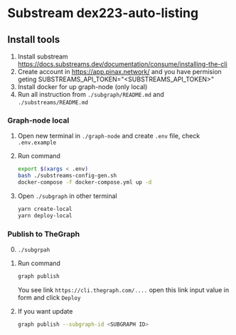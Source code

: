 # Substream dex223-auto-listing

## Install tools

1. Install substream https://docs.substreams.dev/documentation/consume/installing-the-cli
2. Create account in https://app.pinax.network/ and you have permision geting SUBSTREAMS_API_TOKEN="<SUBSTREAMS_API_TOKEN>"
3. Install docker for up graph-node (only local)
4. Run all instruction from `./subgraph/README.md` and `./substreams/README.md`

### Graph-node local

1. Open new terminal in `./graph-node` and create `.env` file, check `.env.example`
2. Run command

   ```bash
   export $(xargs < .env)
   bash ./substreams-config-gen.sh
   docker-compose -f docker-compose.yml up -d
   ```

3. Open `./subgraph` in other terminal

   ```bash
   yarn create-local
   yarn deploy-local
   ```

### Publish to TheGraph

0. `./subgrpah`
1. Run command

   ```bash
   graph publish
   ```

   You see link `https://cli.thegraph.com/....` open this link input value in form and click `Deploy`

2. If you want update

   ```bash
   graph publish --subgraph-id <SUBGRAPH ID>
   ```
